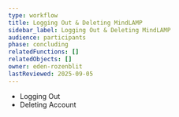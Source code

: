 ```yaml
---
type: workflow
title: Logging Out & Deleting MindLAMP
sidebar_label: Logging Out & Deleting MindLAMP
audience: participants
phase: concluding
relatedFunctions: []
relatedObjects: []
owner: eden-rozenblit
lastReviewed: 2025-09-05
---
```

- Logging Out
- Deleting Account
